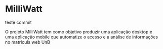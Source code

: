 MilliWatt
=========
teste commit

O projeto MilliWatt tem como objetivo produzir uma aplicação desktop e uma aplicação mobile que automatize o acesso e a análise de informações no matricula web UnB
